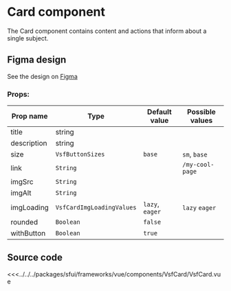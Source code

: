 # Card component

The Card component contains content and actions that inform about a single subject. 

## Figma design

See the design on [Figma](https://www.figma.com/file/CWOkbpne0tDpSenT4ZEUTQ/%F0%9F%9B%A0-SFUI-2.0-%7C-Development?node-id=17358%3A48256)




###  Props:
| Prop name   | Type      | Default value | Possible values                        |
| ----------- |-----------| ------------- | -------------------------------------- |                                      
| title       | string    |             |                                          |
| description       | string    |             |                                          |
| size      | `VsfButtonSizes`    | `base`        | `sm`, `base`                 |
| link      | `String`            |               | `/my-cool-page`                    |
| imgSrc  | `String`           |               |                                    |
| imgAlt      | `String`           |               |                                    |
| imgLoading   | `VsfCardImgLoadingValues`           |  `lazy`, `eager`             |  `lazy` `eager`          |
| rounded     | `Boolean`           |     `false`          |                                    |
| withButton     | `Boolean`           |   `true`            |                                    |


## Source code


<<<../../../packages/sfui/frameworks/vue/components/VsfCard/VsfCard.vue


